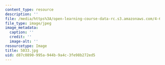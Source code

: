 ```yaml
---
content_type: resource
description: ''
file: /media/https%3A/open-learning-course-data-rc.s3.amazonaws.com/4-614-religious-architecture-and-islamic-cultures-fall-2002/d87c0890995a944b9a4c3fe98b272ed5_5033.jpg
file_type: image/jpeg
image_metadata:
  caption: ''
  credit: ''
  image-alt: ''
resourcetype: Image
title: 5033.jpg
uid: d87c0890-995a-944b-9a4c-3fe98b272ed5
---
```

